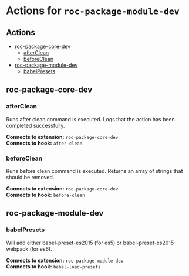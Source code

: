 # Actions for `roc-package-module-dev`

## Actions
* [roc-package-core-dev](#roc-package-core-dev)
  * [afterClean](#afterClean)
  * [beforeClean](#beforeClean)
* [roc-package-module-dev](#roc-package-module-dev)
  * [babelPresets](#babelPresets)

## roc-package-core-dev

### afterClean

Runs after clean command is executed. Logs that the action has been completed successfully.

__Connects to extension:__ `roc-package-core-dev`  
__Connects to hook:__ `after-clean`  

### beforeClean

Runs before clean command is executed. Returns an array of strings that should be removed.

__Connects to extension:__ `roc-package-core-dev`  
__Connects to hook:__ `before-clean`  

## roc-package-module-dev

### babelPresets

Will add either babel-preset-es2015 (for es5) or babel-preset-es2015-webpack (for es6).

__Connects to extension:__ `roc-package-module-dev`  
__Connects to hook:__ `babel-load-presets`  

